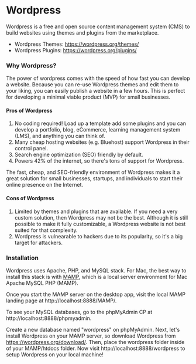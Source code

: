 # Wordpress
Wordpress is a free and open source content management system (CMS) to build websites using themes and plugins from the marketplace.
- Wordpress Themes: https://wordpress.org/themes/
- Wordpress Plugins: https://wordpress.org/plugins/

### Why Wordpress?
The power of wordpress comes with the speed of how fast you can develop a website. Because you can re-use Wordpress themes and edit them to your liking, you can easily publish a website in a few hours. This is perfect for developing a minimal viable product (MVP) for small businesses.

#### Pros of Wordpress
1. No coding required! Load up a template add some plugins and you can develop a portfolio, blog, eCommerce, learning management system (LMS), and anything you can think of.
2. Many cheap hosting websites (e.g. Bluehost) support Wordpress in their control panel.
3. Search engine optimization (SEO) friendly by default.
4. Powers 42% of the internet, so there's tons of support for Wordpress.

The fast, cheap, and SEO-friendly environment of Wordpress makes it a great solution for small businesses, startups, and individuals to start their online presence on the Internet.

#### Cons of Wordpress
1. Limited by themes and plugins that are available. If you need a very custom solution, then Wordpress may not be the best. Although it is still possible to make it fully customizable, a Wordpress website is not best suited for that complexity.
2. Wordpress is vulnearable to hackers due to its popularity, so it's a big target for attackers.

### Installation
Wordpress uses Apache, PHP, and MySQL stack. For Mac, the best way to install this stack is with [MAMP](https://www.mamp.info/en/mamp/mac/), which is a local server environment for Mac Apache MySQL PHP (MAMP).

Once you start the MAMP server on the desktop app, visit the local MAMP landing page at http://localhost:8888/MAMP/.

To see your MySQL databases, go to the phpMyAdmin CP at http://localhost:8888/phpmyadmin.

Create a new database named "wordpress" on phpMyAdmin. Next, let's install Wordpress on your MAMP server, so download Wordpress from https://wordpress.org/download/. Then, place the wordpress folder inside of your MAMP/htdocs folder. Now visit http://localhost:8888/wordpress to setup Wordpress on your local machine!

